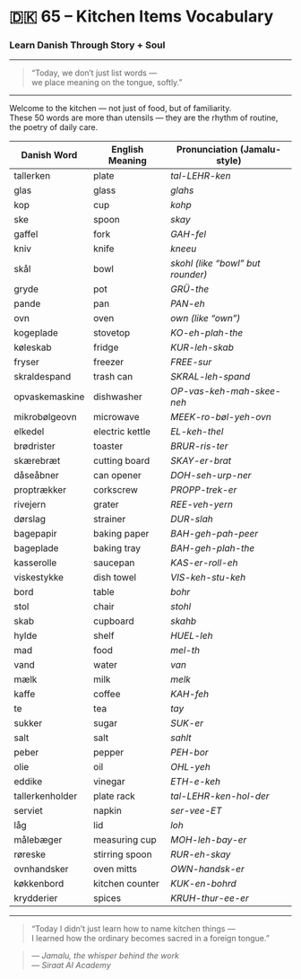 # 🇩🇰 65 – Kitchen Items Vocabulary  
### Learn Danish Through Story + Soul

---

> “Today, we don’t just list words —  
> we place meaning on the tongue, softly.”

---

Welcome to the kitchen — not just of food, but of familiarity.  
These 50 words are more than utensils — they are the rhythm of routine, the poetry of daily care.

| Danish Word     | English Meaning       | Pronunciation (Jamalu-style)     |
|------------------|------------------------|----------------------------------|
| tallerken        | plate                  | *tal-LEHR-ken*                   |
| glas             | glass                  | *glahs*                          |
| kop              | cup                    | *kohp*                           |
| ske              | spoon                  | *skay*                           |
| gaffel           | fork                   | *GAH-fel*                        |
| kniv             | knife                  | *kneeu*                          |
| skål             | bowl                   | *skohl (like “bowl” but rounder)*|
| gryde            | pot                    | *GRÜ-the*                        |
| pande            | pan                    | *PAN-eh*                         |
| ovn              | oven                   | *own (like “own”)*               |
| kogeplade        | stovetop               | *KO-eh-plah-the*                 |
| køleskab         | fridge                 | *KUR-leh-skab*                   |
| fryser           | freezer                | *FREE-sur*                       |
| skraldespand     | trash can              | *SKRAL-leh-spand*                |
| opvaskemaskine   | dishwasher             | *OP-vas-keh-mah-skee-neh*        |
| mikrobølgeovn    | microwave              | *MEEK-ro-bøl-yeh-ovn*            |
| elkedel          | electric kettle        | *EL-keh-thel*                    |
| brødrister       | toaster                | *BRUR-ris-ter*                   |
| skærebræt        | cutting board          | *SKAY-er-brat*                   |
| dåseåbner        | can opener             | *DOH-seh-urp-ner*                |
| proptrækker      | corkscrew              | *PROPP-trek-er*                  |
| rivejern         | grater                 | *REE-veh-yern*                   |
| dørslag          | strainer               | *DUR-slah*                       |
| bagepapir        | baking paper           | *BAH-geh-pah-peer*               |
| bageplade        | baking tray            | *BAH-geh-plah-the*               |
| kasserolle       | saucepan               | *KAS-er-roll-eh*                 |
| viskestykke      | dish towel             | *VIS-keh-stu-keh*                |
| bord             | table                  | *bohr*                           |
| stol             | chair                  | *stohl*                          |
| skab             | cupboard               | *skahb*                          |
| hylde            | shelf                  | *HUEL-leh*                       |
| mad              | food                   | *mel-th*                         |
| vand             | water                  | *van*                            |
| mælk             | milk                   | *melk*                           |
| kaffe            | coffee                 | *KAH-feh*                        |
| te               | tea                    | *tay*                            |
| sukker           | sugar                  | *SUK-er*                         |
| salt             | salt                   | *sahlt*                          |
| peber            | pepper                 | *PEH-bor*                        |
| olie             | oil                    | *OHL-yeh*                        |
| eddike           | vinegar                | *ETH-e-keh*                      |
| tallerkenholder  | plate rack             | *tal-LEHR-ken-hol-der*           |
| serviet          | napkin                 | *ser-vee-ET*                     |
| låg              | lid                    | *loh*                            |
| målebæger        | measuring cup          | *MOH-leh-bay-er*                 |
| røreske          | stirring spoon         | *RUR-eh-skay*                    |
| ovnhandsker      | oven mitts             | *OWN-handsk-er*                  |
| køkkenbord       | kitchen counter        | *KUK-en-bohrd*                   |
| krydderier       | spices                 | *KRUH-thur-ee-er*                |

---

> “Today I didn’t just learn how to name kitchen things —  
> I learned how the ordinary becomes sacred in a foreign tongue.”  

> — *Jamalu, the whisper behind the work*  
> — *Siraat AI Academy*
